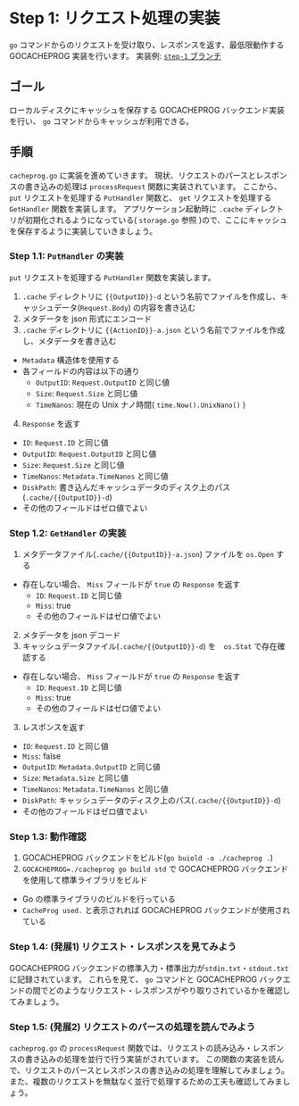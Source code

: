 # Step 1: リクエスト処理の実装

`go` コマンドからのリクエストを受け取り、レスポンスを返す、最低限動作する GOCACHEPROG 実装を行います。
実装例: [`step-1` ブランチ](https://github.com/mazrean/gocon-2025-workshop/tree/step-1)

## ゴール

ローカルディスクにキャッシュを保存する GOCACHEPROG バックエンド実装を行い、 `go` コマンドからキャッシュが利用できる。

## 手順

`cacheprog.go` に実装を進めていきます。
現状、リクエストのパースとレスポンスの書き込みの処理は `processRequest` 関数に実装されています。
ここから、 `put` リクエストを処理する `PutHandler` 関数と、 `get` リクエストを処理する `GetHandler` 関数を実装します。
アプリケーション起動時に `.cache` ディレクトリが初期化されるようになっている( `storage.go` 参照 )ので、ここにキャッシュを保存するように実装していきましょう。

### Step 1.1: `PutHandler` の実装
`put` リクエストを処理する `PutHandler` 関数を実装します。

1. `.cache` ディレクトリに `{{OutputID}}-d` という名前でファイルを作成し、キャッシュデータ(`Request.Body`) の内容を書き込む
2. メタデータを json 形式にエンコード
3. `.cache` ディレクトリに `{{ActionID}}-a.json` という名前でファイルを作成し、メタデータを書き込む
  - `Metadata` 構造体を使用する
  - 各フィールドの内容は以下の通り
    - `OutputID`: `Request.OutputID` と同じ値
    - `Size`: `Request.Size` と同じ値
    - `TimeNanos`: 現在の Unix ナノ時間( `time.Now().UnixNano()` )
4. `Response` を返す
  - `ID`: `Request.ID` と同じ値
  - `OutputID`: `Request.OutputID` と同じ値
  - `Size`: `Request.Size` と同じ値
  - `TimeNanos`: `Metadata.TimeNanos` と同じ値
  - `DiskPath`: 書き込んだキャッシュデータのディスク上のパス(`.cache/{{OutputID}}-d`)
  - その他のフィールドはゼロ値でよい

### Step 1.2: `GetHandler` の実装

1. メタデータファイル(`.cache/{{OutputID}}-a.json`) ファイルを `os.Open` する
  - 存在しない場合、 `Miss` フィールドが `true` の `Response` を返す
    - `ID`: `Request.ID` と同じ値
    - `Miss`: true
    - その他のフィールドはゼロ値でよい
2. メタデータを json デコード
3. キャッシュデータファイル(`.cache/{{OutputID}}-d`) を　`os.Stat` で存在確認する
  - 存在しない場合、 `Miss` フィールドが `true` の `Response` を返す
    - `ID`: `Request.ID` と同じ値
    - `Miss`: true
    - その他のフィールドはゼロ値でよい
3. レスポンスを返す
  - `ID`: `Request.ID` と同じ値
  - `Miss`: false
  - `OutputID`: `Metadata.OutputID` と同じ値
  - `Size`: `Metadata.Size` と同じ値
  - `TimeNanos`: `Metadata.TimeNanos` と同じ値
  - `DiskPath`: キャッシュデータのディスク上のパス(`.cache/{{OutputID}}-d`)
  - その他のフィールドはゼロ値でよい

### Step 1.3: 動作確認

1. GOCACHEPROG バックエンドをビルド(`go buiold -o ./cacheprog .`)
2. `GOCACHEPROG=./cacheprog go build std` で GOCACHEPROG バックエンドを使用して標準ライブラリをビルド
  - Go の標準ライブラリのビルドを行っている
  - `CacheProg used.` と表示されれば GOCACHEPROG バックエンドが使用されている

### Step 1.4: (発展1) リクエスト・レスポンスを見てみよう

GOCACHEPROG バックエンドの標準入力・標準出力が`stdin.txt`・`stdout.txt`に記録されています。
これらを見て、 `go` コマンドと GOCACHEPROG バックエンドの間でどのようなリクエスト・レスポンスがやり取りされているかを確認してみましょう。

### Step 1.5: (発展2) リクエストのパースの処理を読んでみよう

`cacheprog.go` の `processRequest` 関数では、リクエストの読み込み・レスポンスの書き込みの処理を並行で行う実装がされています。
この関数の実装を読んで、リクエストのパースとレスポンスの書き込みの処理を理解してみましょう。
また、複数のリクエストを無駄なく並行で処理するための工夫も確認してみましょう。
